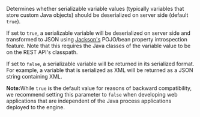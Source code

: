 <p>Determines whether serializable variable values (typically variables that store custom Java objects) should be deserialized on server side (default <code>true</code>).
</p>
<p>If set to <code>true</code>, a serializable variable will be deserialized on server side and transformed to JSON using <a href="http://jackson.codehaus.org">Jackson's</a> POJO/bean property introspection feature. Note that this requires the Java classes of the variable value to be on the REST API's classpath.</p>
<p>If set to <code>false</code>, a serializable variable will be returned in its serialized format. For example, a variable that is serialized as XML will be returned as a JSON string containing XML.</p>
<p><b>Note:</b>While <code>true</code> is the default value for reasons of backward compatibility, we recommend setting this parameter to <code>false</code> when developing web applications that are independent of the Java process applications deployed to the engine.</p>